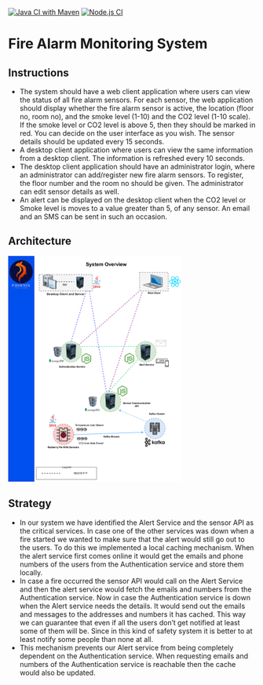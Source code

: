 [![Java CI with Maven](https://github.com/dsjiffry/Fire-Alarm-Monitoring-System/workflows/Java%20CI%20with%20Maven/badge.svg?branch=master)](https://github.com/dsjiffry/Fire-Alarm-Monitoring-System/actions?query=workflow%3A%22Java+CI+with+Maven%22)
[![Node.js CI](https://github.com/dsjiffry/Fire-Alarm-Monitoring-System/workflows/Node.js%20CI/badge.svg?branch=master)](https://github.com/dsjiffry/Fire-Alarm-Monitoring-System/actions?query=workflow%3A%22Node.js+CI%22)

# Fire Alarm Monitoring System


## Instructions

 * The system should have a web client application where users can view the status of all fire alarm
sensors. For each sensor, the web application should display whether the fire alarm sensor is
active, the location (floor no, room no), and the smoke level (1-10) and the CO2 level (1-10
scale). If the smoke level or CO2 level is above 5, then they should be marked in red. You can
decide on the user interface as you wish. The sensor details should be updated every 15
seconds.
 * A desktop client application where users can view the same information from a desktop client.
The information is refreshed every 10 seconds.
 * The desktop client application should have an administrator login, where an administrator can
add/register new fire alarm sensors. To register, the floor number and the room no should be
given. The administrator can edit sensor details as well.
 * An alert can be displayed on the desktop client when the CO2 level or Smoke level is moves to a
value greater than 5, of any sensor. An email and an SMS can be sent in such an occasion.

## Architecture

<img src="https://github.com/dsjiffry/Fire-Alarm-Monitoring-System/raw/master/Architecture.png" width="70%">

## Strategy

  * In our system we have identified the Alert Service and the sensor API as the critical services. In case one of the other services was down when a fire started we wanted to make sure that the alert would still go out to the users. To do this we implemented a local caching mechanism. When the alert service first comes online it would get the emails and phone numbers of the users from the Authentication service and store them locally.
  * In case a fire occurred the sensor API would call on the Alert Service and then the alert service would fetch the emails and numbers from the Authentication service. Now in case the Authentication service is down when the Alert service needs the details. It would send out the emails and messages to the addresses and numbers it has cached. This way we can guarantee that even if all the users don’t get notified at least some of them will be. Since in this kind of safety system it is better to at least notify some people than none at all.
  * This mechanism prevents our Alert service from being completely dependent on the Authentication service. When requesting emails and numbers of the Authentication service is reachable then the cache would also be updated.


